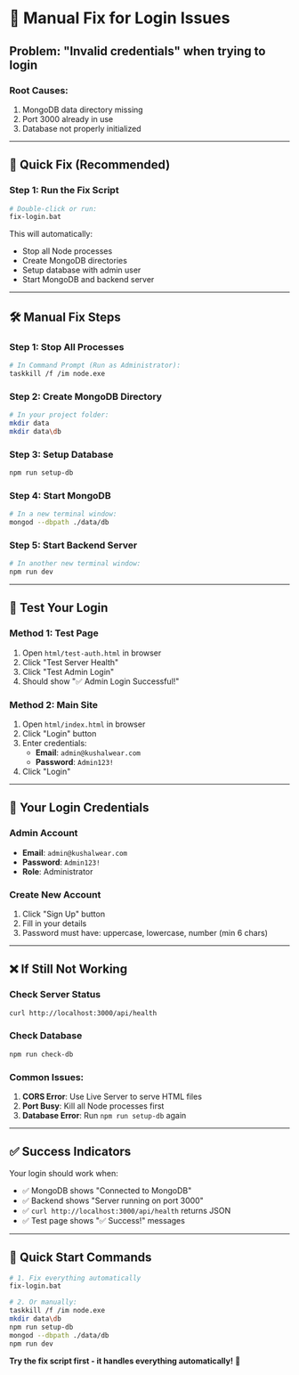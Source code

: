 # 🔧 Manual Fix for Login Issues

## **Problem**: "Invalid credentials" when trying to login

### **Root Causes**:
1. MongoDB data directory missing
2. Port 3000 already in use
3. Database not properly initialized

---

## **🔄 Quick Fix (Recommended)**

### **Step 1: Run the Fix Script**
```bash
# Double-click or run:
fix-login.bat
```

This will automatically:
- Stop all Node processes
- Create MongoDB directories
- Setup database with admin user
- Start MongoDB and backend server

---

## **🛠️ Manual Fix Steps**

### **Step 1: Stop All Processes**
```bash
# In Command Prompt (Run as Administrator):
taskkill /f /im node.exe
```

### **Step 2: Create MongoDB Directory**
```bash
# In your project folder:
mkdir data
mkdir data\db
```

### **Step 3: Setup Database**
```bash
npm run setup-db
```

### **Step 4: Start MongoDB**
```bash
# In a new terminal window:
mongod --dbpath ./data/db
```

### **Step 5: Start Backend Server**
```bash
# In another new terminal window:
npm run dev
```

---

## **🧪 Test Your Login**

### **Method 1: Test Page**
1. Open `html/test-auth.html` in browser
2. Click "Test Server Health"
3. Click "Test Admin Login"
4. Should show "✅ Admin Login Successful!"

### **Method 2: Main Site**
1. Open `html/index.html` in browser
2. Click "Login" button
3. Enter credentials:
   - **Email**: `admin@kushalwear.com`
   - **Password**: `Admin123!`
4. Click "Login"

---

## **🔑 Your Login Credentials**

### **Admin Account**
- **Email**: `admin@kushalwear.com`
- **Password**: `Admin123!`
- **Role**: Administrator

### **Create New Account**
1. Click "Sign Up" button
2. Fill in your details
3. Password must have: uppercase, lowercase, number (min 6 chars)

---

## **❌ If Still Not Working**

### **Check Server Status**
```bash
curl http://localhost:3000/api/health
```

### **Check Database**
```bash
npm run check-db
```

### **Common Issues**:
1. **CORS Error**: Use Live Server to serve HTML files
2. **Port Busy**: Kill all Node processes first
3. **Database Error**: Run `npm run setup-db` again

---

## **✅ Success Indicators**

Your login should work when:
- ✅ MongoDB shows "Connected to MongoDB"
- ✅ Backend shows "Server running on port 3000"
- ✅ `curl http://localhost:3000/api/health` returns JSON
- ✅ Test page shows "✅ Success!" messages

---

## **🚀 Quick Start Commands**

```bash
# 1. Fix everything automatically
fix-login.bat

# 2. Or manually:
taskkill /f /im node.exe
mkdir data\db
npm run setup-db
mongod --dbpath ./data/db
npm run dev
```

**Try the fix script first - it handles everything automatically!** 🎉 